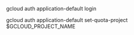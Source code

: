 
gcloud auth application-default login

gcloud auth application-default set-quota-project $GCLOUD_PROJECT_NAME

